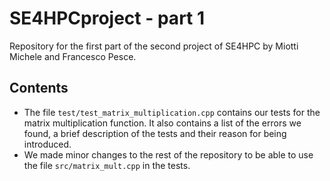 # SE4HPCproject - part 1
Repository for the first part of the second project of SE4HPC by Miotti Michele and Francesco Pesce.

## Contents
- The file `test/test_matrix_multiplication.cpp` contains our tests for the matrix multiplication function. It also contains a list of the errors we found, a brief description of the tests and their reason for being introduced.
- We made minor changes to the rest of the repository to be able to use the file `src/matrix_mult.cpp` in the tests.
